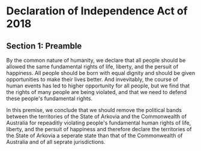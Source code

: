 # Declaration of Independence Act of 2018
## Section 1: Preamble
By the common nature of humanity, we declare that all people should be allowed the same fundamental rights of life, liberty, and the persuit of happiness. All people should be born with equal dignity and should be given opportunities to make their lives better. And invevitably, the course of human events has led to higher opportunity for all people, but we find that the rights of many people are being violated, and that we need to defend these people's fundamental rights.

In this premise, we conclude that we should remove the political bands between the territories of the State of Arkovia and the Commonwealth of Australia for repeaditly violating people's fundamental human rights of life, liberty, and the persuit of happiness and therefore declare the territories of the State of Arkovia a seperate state than that of the Commonwealth of Australia and of all seprate jurisdictions.
